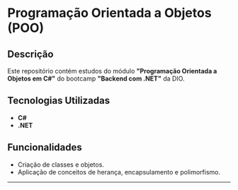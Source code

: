 # Programação Orientada a Objetos (POO)  
## Descrição  
Este repositório contém estudos do módulo **"Programação Orientada a Objetos em C#"** do bootcamp **"Backend com .NET"** da DIO.  
## Tecnologias Utilizadas  
- **C#**  
- **.NET**  
## Funcionalidades  
- Criação de classes e objetos.  
- Aplicação de conceitos de herança, encapsulamento e polimorfismo.  

---
